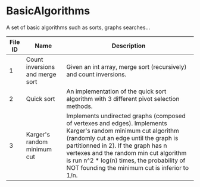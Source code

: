 # BasicAlgorithms
A set of basic algorithms such as sorts, graphs searches...

| File ID    |     Name    | Description |
| ------------- | ----------- | ---------- |
|   1 | Count inversions and merge sort | Given an int array, merge sort (recursively) and count inversions. |
|   2 | Quick sort | An implementation of the quick sort algorithm with 3 different pivot selection methods. |
|   3 | Karger's random minimum cut | Implements undirected graphs (composed of vertexes and edges). Implements Karger's random minimum cut algorithm (randomly cut an edge until the graph is partitionned in 2). If the graph has n vertexes and the random min cut algorithm is run n^2 * log(n) times, the probability of NOT founding the minimum cut is inferior to 1/n. |
